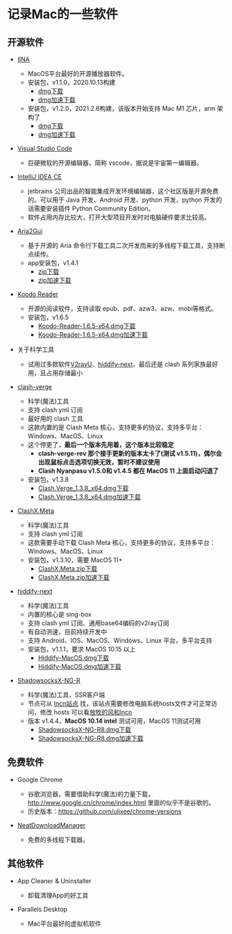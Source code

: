 # 记录Mac的一些软件

## 开源软件

- [IINA](https://github.com/iina/iina)
    - MacOS平台最好的开源播放器软件。
    - 安装包，v1.1.0，2020.10.13构建
        - [dmg下载](https://github.com/iina/iina/releases/download/v1.1.0/IINA.v1.1.0.dmg)
        - [dmg加速下载](https://ghproxy.top/https://github.com/iina/iina/releases/download/v1.1.0/IINA.v1.1.0.dmg)
    - 安装包，v1.2.0，2021.2.6构建，该版本开始支持 Mac M1 芯片，arm 架构了
        - [dmg下载](https://github.com/iina/iina/releases/download/v1.2.0/IINA.v1.2.0.dmg)
        - [dmg加速下载](https://ghproxy.top/https://github.com/iina/iina/releases/download/v1.2.0/IINA.v1.2.0.dmg)

- [Visual Studio Code](https://code.visualstudio.com)
    - 巨硬微软的开源编辑器，简称 vscode，据说是宇宙第一编辑器。

- [IntelliJ IDEA CE](https://www.jetbrains.com/idea)
    - jetbrains 公司出品的智能集成开发环境编辑器，这个社区版是开源免费的。可以用于 Java 开发、Android 开发、python 开发，python 开发的话需要安装插件 Python Community Edition。
    - 软件占用内存比较大，打开大型项目开发时对电脑硬件要求比较高。

- [Aria2Gui](https://github.com/NickYang29/aria2gui)
    - 基于开源的 Aria 命令行下载工具二次开发而来的多线程下载工具，支持断点续传。
    - app安装包，v1.4.1
        - [zip下载](https://github.com/NickYang29/aria2gui/releases/download/1.4.1/Aria2GUI-v1.4.1.zip)
        - [zip加速下载](https://ghproxy.top/https://github.com/NickYang29/aria2gui/releases/download/1.4.1/Aria2GUI-v1.4.1.zip)

- [Koodo Reader](https://github.com/troyeguo/koodo-reader)
    - 开源的阅读软件，支持读取 epub、pdf、azw3、azw、mobi等格式。
    - 安装包，v1.6.5
        - [Koodo-Reader-1.6.5-x64.dmg下载](https://github.com/koodo-reader/koodo-reader/releases/download/v1.6.5/Koodo-Reader-1.6.5-x64.dmg)
        - [Koodo-Reader-1.6.5-x64.dmg加速下载](https://ghproxy.top/https://github.com/koodo-reader/koodo-reader/releases/download/v1.6.5/Koodo-Reader-1.6.5-x64.dmg)

- 关于科学工具
    - 试用过多款软件[V2rayU](https://github.com/yanue/V2rayU)、[hiddify-next](https://github.com/hiddify/hiddify-next)，最后还是 clash 系列家族最好用，且占用存储最小

- [clash-verge](https://github.com/zzzgydi/clash-verge)
    - 科学(魔法)工具
    - 支持 clash yml 订阅
    - 最好用的 clash 工具
    - 这款内置的是 Clash Meta 核心，支持更多的协议，支持多平台：Windows、MacOS、Linux
    - 这个停更了，**最后一个版本先用着，这个版本比较稳定**
        - **clash-verge-rev 那个接手更新的版本太卡了(测试 v1.5.11)，偶尔会出现鼠标点击选项切换无效，暂时不建议使用**
        - **Clash Nyanpasu v1.5.0和 v1.4.5 都在 MacOS 11 上面启动闪退了**
    - 安装包，v1.3.8
        - [Clash.Verge_1.3.8_x64.dmg下载](https://github.com/zzzgydi/clash-verge/releases/download/v1.3.8/Clash.Verge_1.3.8_x64.dmg)
        - [Clash.Verge_1.3.8_x64.dmg加速下载](https://ghproxy.top/https://github.com/zzzgydi/clash-verge/releases/download/v1.3.8/Clash.Verge_1.3.8_x64.dmg)

- [ClashX.Meta](https://github.com/MetaCubeX/ClashX.Meta)
    - 科学(魔法)工具
    - 支持 clash yml 订阅
    - 这款需要手动下载 Clash Meta 核心，支持更多的协议，支持多平台：Windows、MacOS、Linux
    - 安装包，v1.3.10，需要 MacOS 11+
        - [ClashX.Meta.zip下载](https://github.com/MetaCubeX/ClashX.Meta/releases/download/v1.3.10/ClashX.Meta.zip)
        - [ClashX.Meta.zip加速下载](https://ghproxy.top/https://github.com/MetaCubeX/ClashX.Meta/releases/download/v1.3.10/ClashX.Meta.zip)

- [hiddify-next](https://github.com/hiddify/hiddify-next)
    - 科学(魔法)工具
    - 内置的核心是 sing-box
    - 支持 clash yml 订阅、通用base64编码的v2ray订阅
    - 有自动测速，目前持续开发中
    - 支持 Android、IOS、MacOS、Windows、Linux 平台，多平台支持
    - 安装包，v1.1.1，要求 MacOS 10.15 以上
        - [Hiddify-MacOS.dmg下载](https://github.com/hiddify/hiddify-next/releases/download/v1.1.1/Hiddify-MacOS.dmg)
        - [Hiddify-MacOS.dmg加速下载](https://ghproxy.top/https://github.com/hiddify/hiddify-next/releases/download/v1.1.1/Hiddify-MacOS.dmg)

- [ShadowsocksX-NG-R](https://github.com/qinyuhang/ShadowsocksX-NG-R)
    - 科学(魔法)工具，SSR客户端
    - 节点可从 [lncn站点](https://lncn.org) 找，该站点需要修改电脑系统hosts文件才可正常访问，修改 hosts 可以看[放牧的风和lncn](../misc/放牧的风和lncn.md)
    - 版本 v1.4.4，**MacOS 10.14 intel** 测试可用，MacOS 11测试可用
        - [ShadowsocksX-NG-R8.dmg下载](https://github.com/qinyuhang/ShadowsocksX-NG-R/releases/download/1.4.4-r8-resigning/ShadowsocksX-NG-R8.dmg)
        - [ShadowsocksX-NG-R8.dmg加速下载](https://ghproxy.top/https://github.com/qinyuhang/ShadowsocksX-NG-R/releases/download/1.4.4-r8-resigning/ShadowsocksX-NG-R8.dmg)

## 免费软件

- Google Chrome
    - 谷歌浏览器，需要借助科学(魔法)的力量下载，http://www.google.cn/chrome/index.html 里面的似乎不是谷歌的。
    - 历史版本：https://github.com/ulixee/chrome-versions

- [NeatDownloadManager](https://www.neatdownloadmanager.com/index.php/en)
    - 免费的多线程下载器。


## 其他软件

- App Cleaner & Uninstaller
    - 卸载清理App的好工具


- Parallels Desktop
    - Mac平台最好的虚拟机软件


